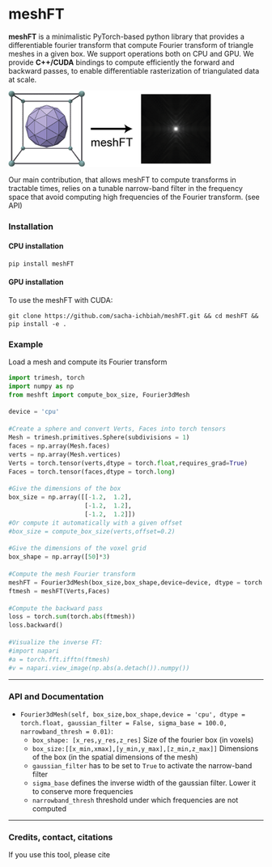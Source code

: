 # meshFT
**meshFT** is a minimalistic PyTorch-based python library that provides a differentiable fourier transform that compute Fourier transform of triangle meshes in a given box. We support operations both on CPU and GPU. We provide **C++/CUDA** bindings to compute efficiently the forward and backward passes, to enable differentiable rasterization of triangulated data at scale. 

<img src="mesh_ft.png" alt="drawing" style="background-color: transparent;" width="400"/>

Our main contribution, that allows meshFT to compute transforms in tractable times, relies on a tunable narrow-band filter in the frequency space that avoid computing high frequencies of the Fourier transform. (see API)


### Installation
#### CPU installation
```shell
pip install meshFT
```
#### GPU installation
To use the meshFT with CUDA:
```shell
git clone https://github.com/sacha-ichbiah/meshFT.git && cd meshFT && pip install -e .
```




### Example 

Load a mesh and compute its Fourier transform



```py
import trimesh, torch
import numpy as np
from meshft import compute_box_size, Fourier3dMesh

device = 'cpu'

#Create a sphere and convert Verts, Faces into torch tensors
Mesh = trimesh.primitives.Sphere(subdivisions = 1)
faces = np.array(Mesh.faces)
verts = np.array(Mesh.vertices)
Verts = torch.tensor(verts,dtype = torch.float,requires_grad=True)
Faces = torch.tensor(faces,dtype = torch.long)

#Give the dimensions of the box
box_size = np.array([[-1.2,  1.2],
                     [-1.2,  1.2],
                     [-1.2,  1.2]])
#Or compute it automatically with a given offset
#box_size = compute_box_size(verts,offset=0.2)

#Give the dimensions of the voxel grid
box_shape = np.array([50]*3)

#Compute the mesh Fourier transform
meshFT = Fourier3dMesh(box_size,box_shape,device=device, dtype = torch.float32)
ftmesh = meshFT(Verts,Faces)

#Compute the backward pass
loss = torch.sum(torch.abs(ftmesh))
loss.backward()

#Visualize the inverse FT: 
#import napari
#a = torch.fft.ifftn(ftmesh)
#v = napari.view_image(np.abs(a.detach()).numpy())
```

---

### API and Documentation


- `Fourier3dMesh(self, box_size,box_shape,device = 'cpu', dtype = torch.float, gaussian_filter = False, sigma_base = 100.0, narrowband_thresh = 0.01)`: 
    - `box_shape: [x_res,y_res,z_res]` Size of the fourier box (in voxels)
    - `box_size:[[x_min,xmax],[y_min,y_max],[z_min,z_max]]` Dimensions of the box (in the spatial dimensions of the mesh)
    - `gaussian_filter` has to be set to `True` to activate the narrow-band filter
    - `sigma_base` defines the inverse width of the gaussian filter. Lower it to conserve more frequencies
    - `narrowband_thresh` threshold under which frequencies are not computed
---

### Credits, contact, citations
If you use this tool, please cite 






